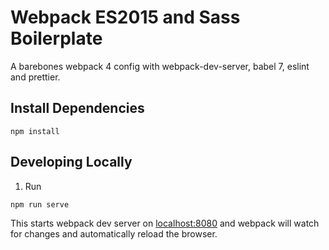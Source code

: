 # Webpack ES2015 and Sass Boilerplate

A barebones webpack 4 config with webpack-dev-server, babel 7, eslint and prettier.

## Install Dependencies
```
npm install
```

## Developing Locally
1. Run
```
npm run serve
```

This starts webpack dev server on [localhost:8080](http://localhost:8080) and webpack will watch for changes and automatically reload the browser.

